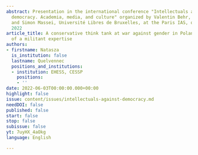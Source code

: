 ```yaml
---
abstract: Presentation in the international conference "Intellectuals against liberal
  democracy. Academia, media, and culture" organized by Valentin Behr, Paris IAS,
  and Simon Massei, Université Libres de Bruxelles, at the Paris IAS, on June 2-3,
  2022
article_title: A conservative think tank at war against gender in Poland. Sociology
  of a militant expertise
authors:
- firstname: Natasza
  is_institution: false
  lastname: Quelvennec
  positions_and_institutions:
  - institution: EHESS, CESSP
    positions:
    - ''
date: 2022-06-03T00:00:00.000+00:00
highlight: false
issue: content/issues/intellectuals-against-democracy.md
needDOI: false
published: false
start: false
stop: false
subissue: false
yt: 7uyHX_4aOkg
language: English

---
```

<Youtube yt="7uyHX_4aOkg" caption="A conservative think tank at war against gender in Poland. Sociology of a militant expertise" start="false" stop="false"></Youtube>